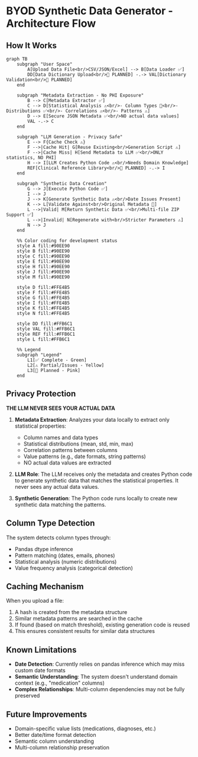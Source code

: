 # BYOD Synthetic Data Generator - Architecture Flow

## How It Works

```mermaid
graph TB
    subgraph "User Space"
        A[Upload Data File<br/>CSV/JSON/Excel] --> B[Data Loader ✅]
        DD[Data Dictionary Upload<br/>🚧 PLANNED] -.-> VAL[Dictionary Validation<br/>🚧 PLANNED]
    end

    subgraph "Metadata Extraction - No PHI Exposure"
        B --> C[Metadata Extractor ✅]
        C --> D[Statistical Analysis ⚠️<br/>- Column Types 🔧<br/>- Distributions ✅<br/>- Correlations ⚠️<br/>- Patterns ⚠️]
        D --> E[Secure JSON Metadata ✅<br/>NO actual data values]
        VAL -.-> C
    end

    subgraph "LLM Generation - Privacy Safe"
        E --> F{Cache Check ⚠️}
        F -->|Cache Hit| G[Reuse Existing<br/>Generation Script ⚠️]
        F -->|Cache Miss| H[Send Metadata to LLM ✅<br/>ONLY statistics, NO PHI]
        H --> I[LLM Creates Python Code ⚠️<br/>Needs Domain Knowledge]
        REF[Clinical Reference Library<br/>🚧 PLANNED] -.-> I
    end

    subgraph "Synthetic Data Creation"
        G --> J[Execute Python Code ✅]
        I --> J
        J --> K[Generate Synthetic Data ⚠️<br/>Date Issues Present]
        K --> L[Validate Against<br/>Original Metadata 🚧]
        L -->|Valid| M[Return Synthetic Data ✅<br/>Multi-file ZIP Support ✅]
        L -->|Invalid| N[Regenerate with<br/>Stricter Parameters ⚠️]
        N --> J
    end

    %% Color coding for development status
    style A fill:#90EE90
    style B fill:#90EE90
    style C fill:#90EE90
    style E fill:#90EE90
    style H fill:#90EE90
    style J fill:#90EE90
    style M fill:#90EE90

    style D fill:#FFE4B5
    style F fill:#FFE4B5
    style G fill:#FFE4B5
    style I fill:#FFE4B5
    style K fill:#FFE4B5
    style N fill:#FFE4B5

    style DD fill:#FFB6C1
    style VAL fill:#FFB6C1
    style REF fill:#FFB6C1
    style L fill:#FFB6C1

    %% Legend
    subgraph "Legend"
        L1[✅ Complete - Green]
        L2[⚠️ Partial/Issues - Yellow]
        L3[🚧 Planned - Pink]
    end
```

## Privacy Protection

**THE LLM NEVER SEES YOUR ACTUAL DATA**

1. **Metadata Extraction**: Analyzes your data locally to extract only statistical properties:
   - Column names and data types
   - Statistical distributions (mean, std, min, max)
   - Correlation patterns between columns
   - Value patterns (e.g., date formats, string patterns)
   - NO actual data values are extracted

2. **LLM Role**: The LLM receives only the metadata and creates Python code to generate synthetic data that matches the statistical properties. It never sees any actual data values.

3. **Synthetic Generation**: The Python code runs locally to create new synthetic data matching the patterns.

## Column Type Detection

The system detects column types through:
- Pandas dtype inference
- Pattern matching (dates, emails, phones)
- Statistical analysis (numeric distributions)
- Value frequency analysis (categorical detection)

## Caching Mechanism

When you upload a file:
1. A hash is created from the metadata structure
2. Similar metadata patterns are searched in the cache
3. If found (based on match threshold), existing generation code is reused
4. This ensures consistent results for similar data structures

## Known Limitations

- **Date Detection**: Currently relies on pandas inference which may miss custom date formats
- **Semantic Understanding**: The system doesn't understand domain context (e.g., "medication" columns)
- **Complex Relationships**: Multi-column dependencies may not be fully preserved

## Future Improvements

- Domain-specific value lists (medications, diagnoses, etc.)
- Better date/time format detection
- Semantic column understanding
- Multi-column relationship preservation